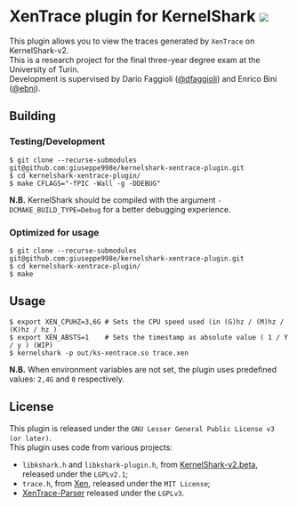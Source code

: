 # XenTrace plugin for KernelShark [![](https://img.shields.io/github/v/tag/giuseppe998e/kernelshark-xentrace-plugin?style=flat-square)](https://github.com/giuseppe998e/kernelshark-xentrace-plugin/tags)
This plugin allows you to view the traces generated by `XenTrace` on KernelShark-v2.  
This is a research project for the final three-year degree exam at the University of Turin.  
Development is supervised by Dario Faggioli ([@dfaggioli](https://github.com/dfaggioli)) and Enrico Bini ([@ebni](https://github.com/ebni)).  

## Building
### Testing/Development
```shell
$ git clone --recurse-submodules git@github.com:giuseppe998e/kernelshark-xentrace-plugin.git
$ cd kernelshark-xentrace-plugin/
$ make CFLAGS="-fPIC -Wall -g -DDEBUG"
```
**N.B.** KernelShark should be compiled with the argument `-DCMAKE_BUILD_TYPE=Debug` for a better debugging experience.

### Optimized for usage
```shell
$ git clone --recurse-submodules git@github.com:giuseppe998e/kernelshark-xentrace-plugin.git
$ cd kernelshark-xentrace-plugin/
$ make
```

## Usage
```shell
$ export XEN_CPUHZ=3,6G # Sets the CPU speed used (in (G)hz / (M)hz / (K)hz / hz )
$ export XEN_ABSTS=1    # Sets the timestamp as absolute value ( 1 / Y / y ) (WIP)
$ kernelshark -p out/ks-xentrace.so trace.xen
```
**N.B.** When environment variables are not set, the plugin uses predefined values: `2,4G` and `0` respectively.

## License
This plugin is released under the `GNU Lesser General Public License v3 (or later)`.  
This plugin uses code from various projects:
* `libkshark.h` and `libkshark-plugin.h`, from [KernelShark-v2.beta](https://git.kernel.org/pub/scm/utils/trace-cmd/kernel-shark.git), released under the `LGPLv2.1`;
* `trace.h`, from [Xen](https://xenbits.xen.org/gitweb/?p=xen.git;a=summary), released under the `MIT License`;
* [XenTrace-Parser](https://github.com/giuseppe998e/xentrace-parser) released under the `LGPLv3`.
